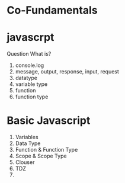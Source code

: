 # Co-Fundamentals


# javascrpt
Question What is?
1. console.log
2. message, output, response, input, request
3. datatype
4. variable type
5. function
6. function type
   
# Basic Javascript
1. Variables
2. Data Type
3. Function & Function Type
4. Scope & Scope Type
5. Clouser
6. TDZ
7. 

